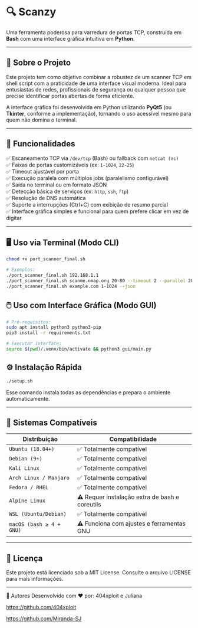 # 🔍 Scanzy

Uma ferramenta poderosa para varredura de portas TCP, construída em **Bash** com uma interface gráfica intuitiva em **Python**.

---

## 🧠 Sobre o Projeto

Este projeto tem como objetivo combinar a robustez de um scanner TCP em shell script com a praticidade de uma interface visual moderna. Ideal para entusiastas de redes, profissionais de segurança ou qualquer pessoa que precise identificar portas abertas de forma eficiente.

A interface gráfica foi desenvolvida em Python utilizando **PyQt5** (ou **Tkinter**, conforme a implementação), tornando o uso acessível mesmo para quem não domina o terminal.

---

## 🚀 Funcionalidades

✅ Escaneamento TCP via `/dev/tcp` (Bash) ou fallback com `netcat (nc)`  
✅ Faixas de portas customizáveis (ex: `1-1024`, `22-25`)  
✅ Timeout ajustável por porta  
✅ Execução paralela com múltiplos jobs (paralelismo configurável)  
✅ Saída no terminal ou em formato JSON  
✅ Detecção básica de serviços (ex: `http`, `ssh`, `ftp`)  
✅ Resolução de DNS automática  
✅ Suporte a interrupções (Ctrl+C) com exibição de resumo parcial  
✅ Interface gráfica simples e funcional para quem prefere clicar em vez de digitar

---

## 🖥️ Uso via Terminal (Modo CLI)

```bash
chmod +x port_scanner_final.sh

# Exemplos:
./port_scanner_final.sh 192.168.1.1
./port_scanner_final.sh scanme.nmap.org 20-80 --timeout 2 --parallel 20
./port_scanner_final.sh example.com 1-1024 --json
```

## 🖱️ Uso com Interface Gráfica (Modo GUI)

```bash
# Pré-requisitos:
sudo apt install python3 python3-pip
pip3 install -r requirements.txt

# Executar interface:
source $(pwd)/.venv/bin/activate && python3 gui/main.py
```

## ⚙️ Instalação Rápida

```bash
./setup.sh
```

Esse comando instala todas as dependências e prepara o ambiente automaticamente.

---

  
## 🐧 Sistemas Compatíveis

<div align="center">

| Distribuição             | Compatibilidade                                 |
|--------------------------|-------------------------------------------------|
| `Ubuntu (18.04+)`        | ✅ Totalmente compatível                        |
| `Debian (9+)`            | ✅ Totalmente compatível                        |
| `Kali Linux`             | ✅ Totalmente compatível                        |
| `Arch Linux / Manjaro`   | ✅ Totalmente compatível                        |
| `Fedora / RHEL`          | ✅ Totalmente compatível                        |
| `Alpine Linux`           | ⚠️ Requer instalação extra de bash e coreutils |
| `WSL (Ubuntu/Debian)`    | ✅ Totalmente compatível                        |
| `macOS (bash ≥ 4 + GNU)` | ⚠️ Funciona com ajustes e ferramentas GNU       |

</div>


---

## 📜 Licença
Este projeto está licenciado sob a MIT License. Consulte o arquivo LICENSE para mais informações.

---

👥 Autores
Desenvolvido com ❤️ por: 404xploit e Juliana 

https://github.com/404xploit

https://github.com/Miranda-SJ
